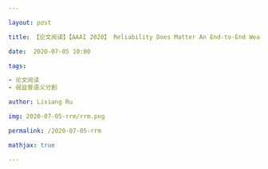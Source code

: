 ```yaml
---

layout: post

title: 【论文阅读】【AAAI 2020】 Reliability Does Matter An End-to-End Weakly Supervised Semantic Segmentation Approach

date:  2020-07-05 10:00

tags: 

- 论文阅读
- 弱监督语义分割

author: Lixiang Ru

img: 2020-07-05-rrm/rrm.png

permalink: /2020-07-05-rrm

mathjax: true

---
```




